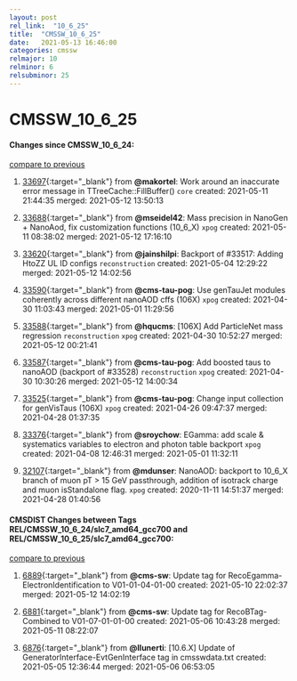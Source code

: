 ```yaml
---
layout: post
rel_link:  "10_6_25"
title:  "CMSSW_10_6_25"
date:   2021-05-13 16:46:00
categories: cmssw
relmajor: 10
relminor: 6
relsubminor: 25
---
```


# CMSSW_10_6_25
#### Changes since CMSSW_10_6_24:
[compare to previous](https://github.com/cms-sw/cmssw/compare/CMSSW_10_6_24...CMSSW_10_6_25)



1. [33697](http://github.com/cms-sw/cmssw/pull/33697){:target="_blank"}  from **@makortel**: Work around an inaccurate error message in TTreeCache::FillBuffer() `core`  created: 2021-05-11 21:44:35 merged: 2021-05-12 13:50:13



2. [33688](http://github.com/cms-sw/cmssw/pull/33688){:target="_blank"}  from **@mseidel42**: Mass precision in NanoGen + NanoAod, fix customization functions (10_6_X) `xpog`  created: 2021-05-11 08:38:02 merged: 2021-05-12 17:16:10



3. [33620](http://github.com/cms-sw/cmssw/pull/33620){:target="_blank"}  from **@jainshilpi**: Backport of #33517: Adding HtoZZ UL ID configs  `reconstruction`  created: 2021-05-04 12:29:22 merged: 2021-05-12 14:02:56



4. [33590](http://github.com/cms-sw/cmssw/pull/33590){:target="_blank"}  from **@cms-tau-pog**: Use genTauJet modules coherently across different nanoAOD cffs (106X) `xpog`  created: 2021-04-30 11:03:43 merged: 2021-05-01 11:29:56



5. [33588](http://github.com/cms-sw/cmssw/pull/33588){:target="_blank"}  from **@hqucms**: [106X] Add ParticleNet mass regression `reconstruction`  `xpog`  created: 2021-04-30 10:52:27 merged: 2021-05-12 00:21:41



6. [33587](http://github.com/cms-sw/cmssw/pull/33587){:target="_blank"}  from **@cms-tau-pog**: Add boosted taus to nanoAOD (backport of #33528) `reconstruction`  `xpog`  created: 2021-04-30 10:30:26 merged: 2021-05-12 14:00:34



7. [33525](http://github.com/cms-sw/cmssw/pull/33525){:target="_blank"}  from **@cms-tau-pog**: Change input collection for genVisTaus (106X) `xpog`  created: 2021-04-26 09:47:37 merged: 2021-04-28 01:37:35



8. [33376](http://github.com/cms-sw/cmssw/pull/33376){:target="_blank"}  from **@sroychow**: EGamma: add scale & systematics variables to electron and photon table backport `xpog`  created: 2021-04-08 12:46:31 merged: 2021-05-01 11:32:11



9. [32107](http://github.com/cms-sw/cmssw/pull/32107){:target="_blank"}  from **@mdunser**: NanoAOD: backport to 10_6_X branch of muon pT > 15 GeV passthrough, addition of isotrack charge and muon isStandalone flag. `xpog`  created: 2020-11-11 14:51:37 merged: 2021-04-28 01:40:56



#### CMSDIST Changes between Tags REL/CMSSW_10_6_24/slc7_amd64_gcc700 and REL/CMSSW_10_6_25/slc7_amd64_gcc700:
[compare to previous](https://github.com/cms-sw/cmsdist/compare/REL/CMSSW_10_6_24/slc7_amd64_gcc700...REL/CMSSW_10_6_25/slc7_amd64_gcc700)



1. [6889](http://github.com/cms-sw/cmsdist/pull/6889){:target="_blank"}  from **@cms-sw**: Update tag for RecoEgamma-ElectronIdentification to V01-01-04-01-00 created: 2021-05-10 22:02:37 merged: 2021-05-12 14:02:19

2. [6881](http://github.com/cms-sw/cmsdist/pull/6881){:target="_blank"}  from **@cms-sw**: Update tag for RecoBTag-Combined to V01-07-01-01-00 created: 2021-05-06 10:43:28 merged: 2021-05-11 08:22:07

3. [6876](http://github.com/cms-sw/cmsdist/pull/6876){:target="_blank"}  from **@llunerti**: [10.6.X] Update of GeneratorInterface-EvtGenInterface tag in cmsswdata.txt created: 2021-05-05 12:36:44 merged: 2021-05-06 06:53:05
